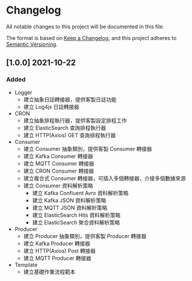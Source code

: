 # Changelog

All notable changes to this project will be documented in this file.

The format is based on [Keep a Changelog](https://keepachangelog.com/en/1.0.0/),
and this project adheres to [Semantic Versioning](https://semver.org/spec/v2.0.0.html).

## [1.0.0] 2021-10-22

### Added

- Logger
  - 建立抽象日誌轉接器，提供客製日誌功能
  - 建立 Log4js 日誌轉接器
- CRON
  - 建立抽象排程執行器，提供客製設定排程工作
  - 建立 ElasticSearch 查詢排程執行器
  - 建立 HTTP(Axios) GET 查詢排程執行器
- Consumer
  - 建立 Consumer 抽象類別，提供客製 Consumer 轉接器
  - 建立 Kafka Consumer 轉接器
  - 建立 MQTT Consumer 轉接器
  - 建立 CRON Consumer 轉接器
  - 建立複合式 Consumer 轉接器，可插入多個轉接器，介接多個數據來源
  - 建立 Consumer 資料解析策略
    - 建立 Kafka Confluent Avro 資料解析策略
    - 建立 Kafka JSON 資料解析策略
    - 建立 MQTT JSON 資料解析策略
    - 建立 ElasticSearch Hits 資料解析策略
    - 建立 ElasticSearch 聚合資料解析策略
- Producer
  - 建立 Producer 抽象類別，提供客製 Producer 轉接器
  - 建立 Kafka Producer 轉接器
  - 建立 HTTP(Axios) Post 轉接器
  - 建立 MQTT Producer 轉接器
- Template
  - 建立基礎作業流程範本
